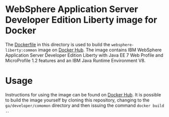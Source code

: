 # WebSphere Application Server Developer Edition Liberty image for Docker

The [Dockerfile](Dockerfile) in this directory is used to build the `websphere-liberty:common` image on [Docker Hub](https://registry.hub.docker.com/_/websphere-liberty/). The image contains IBM WebSphere Application Server Developer Edition Liberty with Java EE 7 Web Profile and MicroProfile 1.2 features and an IBM Java Runtime Environment V8.  

# Usage

Instructions for using the image can be found on [Docker Hub](https://registry.hub.docker.com/_/websphere-liberty/). It is possible to build the image yourself by cloning this repository, changing to the `ga/developer/comomon` directory and then issuing the command `docker build .`.

